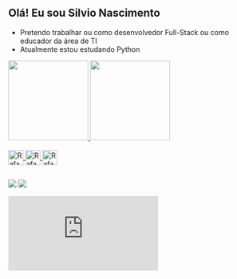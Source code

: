 ## Olá! Eu sou **Silvio Nascimento**

- Pretendo trabalhar ou como desenvolvedor Full-Stack ou como educador da área de TI
- Atualmente estou estudando Python

<div>
    <a href='https://github.com/SilvioNascimento'>
    <img height='160em' src='https://github-readme-stats.vercel.app/api?username=SilvioNascimento&show_icons=true&theme=tokyonight&include_all_commits=true&count_private=true'/>
    <img height='160em' src='https://github-readme-stats.vercel.app/api/top-langs/?username=SilvioNascimento&layout=compact&langs_count=16&theme=tokyonight'/>
</div>

<div style="display: inline_block"><br>
    <img align='center' alt='Rafa-Python' height='30' widht='40' src="https://cdn.jsdelivr.net/gh/devicons/devicon/icons/python/python-original.svg">
    <img align='center' alt='Rafa-HTML5' height='30' widht='40' src="https://cdn.jsdelivr.net/gh/devicons/devicon/icons/html5/html5-original.svg">
    <img align='center' alt='Rafa-CSS3' height='30' widht='40' src="https://cdn.jsdelivr.net/gh/devicons/devicon/icons/css3/css3-original.svg">
</div>

  ##

<div>
    <a href='https://www.instagram.com/silvio_nasc.py/' target='_blank'><img src='https://img.shields.io/badge/Instagram-E4405F?style=for-the-badge&logo=instagram&logoColor=white' target='_blank'></a>
    <a href='https://www.linkedin.com/in/silvio-nascimento-ribeiro-ba7a92231/' target='_blank'><img src='https://img.shields.io/badge/LinkedIn-0077B5?style=for-the-badge&logo=linkedin&logoColor=white' target='_blank'></a>
</div>

![Snake animation](https://github.com/SilvioNascimento/SilvioNascimento/blob/main/README.md)
